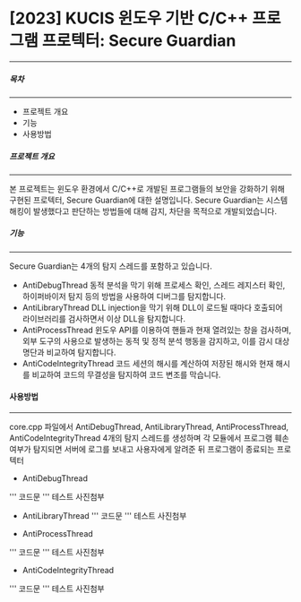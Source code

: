 
# [2023] KUCIS 윈도우 기반 C/C++ 프로그램 프로텍터: Secure Guardian
***

##### 목차
***
* 프로젝트 개요
* 기능
* 사용방법
  


##### 프로젝트 개요
***
본 프로젝트는 윈도우 환경에서 C/C++로 개발된 프로그램들의 보안을 강화하기 위해 구현된 프로텍터, Secure Guardian에 대한 설명입니다. 
Secure Guardian는 시스템 해킹이 발생했다고 판단하는 방법들에 대해 감지, 차단을 목적으로 개발되었습니다.


##### 기능
***
Secure Guardian는 4개의 탐지 스레드를 포함하고 있습니다.

* AntiDebugThread  동적 분석을 막기 위해 프로세스 확인, 스레드 레지스터 확인, 하이퍼바이저 탐지 등의 방법을 사용하여 디버그를 탐지합니다.
* AntiLibraryThread  DLL injection을 막기 위해 DLL이 로드될 때마다 호출되어 라이브러리를 검사하면서 이상 DLL을 탐지합니다.
* AntiProcessThread  윈도우 API를 이용하여 핸들과 현재 열려있는 창을 검사하며, 외부 도구의 사용으로 발생하는 동적 및 정적 분석 행동을 감지하고, 이를 감시 대상 명단과 비교하여 탐지합니다.
* AntiCodeIntegrityThread  코드 세션의 해시를 계산하여 저장된 해시와 현재 해시를 비교하여 코드의 무결성을 탐지하여 코드 변조를 막습니다.


#### 사용방법
***
core.cpp 파일에서 AntiDebugThread, AntiLibraryThread, AntiProcessThread, AntiCodeIntegrityThread 4개의 탐지 스레드를 생성하며 
각 모듈에서 프로그램 훼손 여부가 탐지되면 서버에 로그를 보내고 사용자에게 알려준 뒤 프로그램이 종료되는 프로텍터

* AntiDebugThread

'''
코드문
'''
테스트 사진첨부


* AntiLibraryThread
'''
코드문
'''
테스트 사진첨부

* AntiProcessThread

'''
코드문
'''
테스트 사진첨부


* AntiCodeIntegrityThread

'''
코드문
'''
테스트 사진첨부


